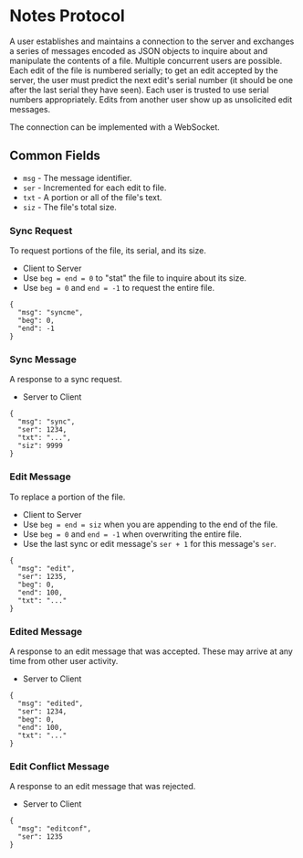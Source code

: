 # Notes Protocol

A user establishes and maintains a connection to the server and exchanges a series of messages encoded as JSON objects to inquire about and manipulate the contents of a file. Multiple concurrent users are possible. Each edit of the file is numbered serially; to get an edit accepted by the server, the user must predict the next edit's serial number (it should be one after the last serial they have seen). Each user is trusted to use serial numbers appropriately. Edits from another user show up as unsolicited edit messages.

The connection can be implemented with a WebSocket.

## Common Fields

* `msg` - The message identifier.
* `ser` - Incremented for each edit to file.
* `txt` - A portion or all of the file's text.
* `siz` - The file's total size.

### Sync Request

To request portions of the file, its serial, and its size.

* Client to Server
* Use `beg = end = 0` to "stat" the file to inquire about its size.
* Use `beg = 0` and `end = -1` to request the entire file.

```
{
  "msg": "syncme",
  "beg": 0,
  "end": -1
}
```

### Sync Message

A response to a sync request.

* Server to Client

```
{
  "msg": "sync",
  "ser": 1234,
  "txt": "...",
  "siz": 9999
}
```

### Edit Message

To replace a portion of the file.

* Client to Server
* Use `beg = end = siz` when you are appending to the end of the file.
* Use `beg = 0` and `end = -1` when overwriting the entire file.
* Use the last sync or edit message's `ser + 1` for this message's `ser`. 

```
{
  "msg": "edit",
  "ser": 1235,
  "beg": 0,
  "end": 100,
  "txt": "..."
}
```

### Edited Message

A response to an edit message that was accepted. These may arrive at any time from other user activity.

* Server to Client

```
{
  "msg": "edited",
  "ser": 1234,
  "beg": 0,
  "end": 100,
  "txt": "..."
}
```

### Edit Conflict Message

A response to an edit message that was rejected.

* Server to Client

```
{
  "msg": "editconf",
  "ser": 1235
}
```
